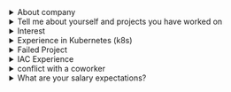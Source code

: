 <details><summary>About company</summary>

Genentech, Inc. is an American biotechnology corporation with headquartered in South San Francisco, California, founded in 1976. It's  regarded as the world's first biotechnology company. It's now a member of the Roche Group. Genentech is dedicated to pursuing science to discover and develop medicines for people with serious and life-threatening diseases. 

</details>


<details><summary>Tell me about yourself and projects you have worked on</summary>

Thank you for the opportunity to share about myself and my projects. I am a dedicated DevOps 
engineer with a passion for streamlining software development processes and optimizing infrastructure. 
Throughout my career, I have been involved in various projects where I've contributed to the 
successful deployment and maintenance of complex systems.

In my previous role at Company XYZ, I was responsible for implementing and managing CI/CD 
pipelines using tools such as Jenkins and GitLab. I collaborated closely with development 
teams to automate build, test, and deployment processes, resulting in faster release cycles 
and improved software quality.

One significant project I worked on was the migration of a monolithic application
 to a microservices architecture. I led the effort to containerize the application using 
Docker and orchestrated the deployment using Kubernetes. By breaking down the application 
into microservices, we achieved greater scalability, resilience, and deployment flexibility.

I also have experience with infrastructure provisioning and configuration management. 
At Company ABC, I implemented infrastructure-as-code practices using tools like 
Terraform and Ansible. I designed and maintained cloud environments on AWS, 
ensuring high availability and efficient resource utilization.

Furthermore, I have a strong focus on monitoring and observability. 
I implemented centralized logging and metrics collection using ELK Stack and Prometheus, 
enabling proactive issue detection and troubleshooting.

Apart from technical expertise, I am an advocate for collaboration and continuous learning. 
I enjoy working in cross-functional teams, fostering effective communication and knowledge sharing.

In summary, my experience encompasses CI/CD pipeline automation, microservices architecture, 
infrastructure-as-code, cloud platforms, and monitoring. I'm passionate about utilizing DevOps 
principles to improve software delivery, increase efficiency, and enhance overall system performance."


</details>


<details><summary>Interest</summary>

I am genuinely excited about the prospect of working at Genentech as a Software Development Engineer. 
The company's rich history in biotechnology, combined with its commitment to innovation 
and patient-centric solutions, deeply resonates with my values. 
I am eager to contribute my skills to projects that have a meaningful impact on 
healthcare outcomes. 
The collaborative and inclusive work culture at Genentech aligns with my belief in the 
power of interdisciplinary collaboration, and I am particularly drawn to the opportunities 
for continuous learning and career development that the company offers. 
Overall, I see Genentech as not just a workplace but a place where I can make a real 
difference and continue to grow professionally.
</details>

<details><summary>Experience in Kubernetes (k8s) </summary>

I bring a wealth of knowledge in orchestrating containerized applications with Kubernetes. I have hands-on experience deploying, managing, and scaling applications in Kubernetes clusters. I've successfully utilized Kubernetes to create resilient and scalable microservices architectures, facilitating improved resource utilization and application availability.

My proficiency extends to configuring and maintaining Kubernetes clusters, implementing best practices for container orchestration, and ensuring optimal performance and resource utilization. I am well-versed in managing deployments, services, and ingress resources, as well as implementing strategies for rolling updates and canary releases.

Moreover, I have a strong background in automating Kubernetes deployments and management tasks using tools like Helm. This includes creating reusable charts and templates to simplify the deployment of complex applications and services. My goal is always to optimize the development and deployment processes, making them more efficient, reliable, and scalable.

In summary, my experience with Kubernetes goes beyond basic deployment knowledge. I've actively contributed to creating and maintaining production-ready Kubernetes environments, ensuring the seamless orchestration of containerized applications in a scalable and efficient manner.
</details>

<details><summary>Failed Project</summary>

# Project Title: Kubernetes Migration and Continuous Deployment

## Description:
The objective of the project was to migrate a monolithic application to a microservices architecture orchestrated with Kubernetes. The team aimed to implement continuous deployment practices to enhance agility and scalability. Unfortunately, the project faced several challenges, leading to its failure.

## Challenges and Issues:

### Inadequate Training and Skill Gaps:
- The team lacked sufficient training in Kubernetes and the related DevOps practices. Skill gaps became apparent during the implementation phase, slowing down progress and leading to misconfigurations.

### Complex Legacy Codebase:
- The monolithic application had a highly complex and tightly coupled codebase. Breaking it down into microservices proved to be more challenging than anticipated, resulting in integration issues and performance bottlenecks.

### Insufficient Testing Strategy:
- The testing strategy was not comprehensive enough to handle the intricacies of a microservices architecture. This resulted in numerous issues being discovered only during the later stages of deployment, causing delays and disruptions.

### Communication Breakdown:
- Communication breakdowns occurred between development and operations teams. Misalignments in priorities and lack of clear communication channels led to a lack of coordination, further impeding the progress of the project.

### Inadequate Monitoring and Logging:
- The team did not implement robust monitoring and logging practices. As a result, identifying and troubleshooting issues in the Kubernetes environment was challenging, leading to prolonged downtime and user dissatisfaction.

### Resistance to Change:
- There was resistance from some team members and stakeholders to the shift towards microservices and Kubernetes. This resistance resulted in delays, as efforts were spent on addressing concerns rather than focusing on the implementation.

## Lessons Learned:

### Invest in Comprehensive Training:
- Ensure that the team receives adequate training in Kubernetes and associated tools before embarking on a migration project.

### Address Legacy Code Challenges Early:
- Prioritize the refactoring of the legacy codebase to better align with microservices architecture before initiating the migration.

### Enhance Testing Practices:
- Develop a robust testing strategy that covers both unit testing and end-to-end testing for the microservices and their interactions.

### Improve Communication Channels:
- Establish clear communication channels between development and operations teams to foster collaboration and alignment.

### Implement Effective Monitoring:
- Invest in monitoring and logging solutions to detect issues early and streamline troubleshooting processes.

### Facilitate Change Management:
- Address resistance to change through effective change management strategies, ensuring all stakeholders are aligned with the project goals.


</details>

<details><summary>IAC Experience</summary>

Yes, I have written infrastructure-as-code (IaC) using tools like Terraform and CloudFormation to provision resources on the AWS cloud. I am familiar with creating infrastructure templates, defining resource configurations, and managing the provisioning process through code. I have experience in designing and implementing AWS infrastructure using these tools to achieve automation, scalability, and maintainability in the cloud environment."

</details>

<details><summary>conflict with a coworker</summary>

Certainly! Here's an example response to the question:

```markdown
# Example: Resolving Conflict with a Coworker

## Situation:
During a critical phase of our project, I and a coworker had a disagreement regarding the prioritization of tasks.
 The conflict arose when we were deciding whether to focus on optimizing existing code for performance or implementing 
new features to meet a tight deadline.

## Conflict Points:
- My perspective was to optimize the existing codebase to ensure long-term stability and maintainability.
- My coworker, on the other hand, believed that pushing new features was crucial to meet immediate project deadlines.

## Resolution Steps:

### 1. **Open Communication:**
   - I initiated an open and honest conversation with my coworker to understand their viewpoint better. 
We discussed the underlying reasons for our preferences and the potential impact on the project.

### 2. **Identify Common Goals:**
   - We identified our shared goal of project success and acknowledged that both optimizing the codebase 
and implementing new features were essential components of achieving that success.

### 3. **Compromise:**
   - We reached a compromise by agreeing to create a phased approach. We decided to dedicate a short 
period to optimizing the critical sections of the code while still making progress on the new features.

### 4. **Regular Check-Ins:**
   - We implemented regular check-ins to assess the impact of our decisions. This allowed us to make 
data-driven adjustments to our strategy based on real-time feedback and project priorities.

### 5. **Team Involvement:**
   - We involved other team members in the decision-making process to gather additional perspectives. 
This helped in building a more inclusive and collaborative approach to problem-solving.

### 6. **Document Agreements:**
   - To prevent future misunderstandings, we documented our agreements and shared them with the team.
 This document served as a reference point and helped maintain alignment as the project progressed.

## Outcome:
The conflict resolution process strengthened our working relationship. By finding common ground and 
implementing a balanced approach, we successfully optimized the codebase without compromising the 
delivery of new features. The experience taught us the importance of effective communication, compromise, 
and involving the team in decision-making.
```

In this example, the emphasis is on the steps taken to resolve the conflict, fostering collaboration,
 and achieving a mutually beneficial outcome.

</details>

<details><summary>What are your salary expectations?</summary>


Based on my research and understanding of the position's responsibilities and market standards, I am seeking a salary range of $130000 - $180000. However, I am open to discussing this further and considering the overall benefits package and opportunities for growth within the company. I believe in fair compensation that aligns with the value I can bring to the organization.

</details>
